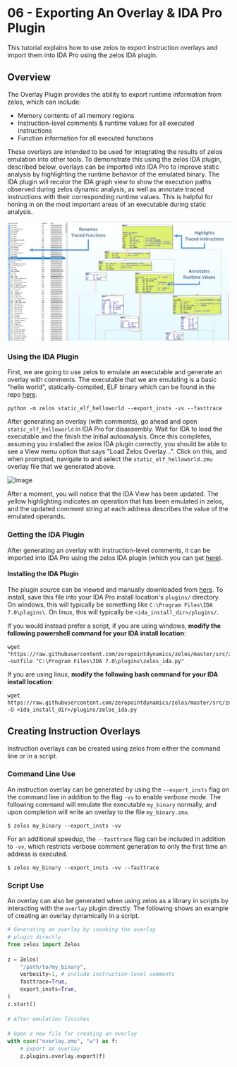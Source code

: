 # 06 - Exporting An Overlay & IDA Pro Plugin

This tutorial explains how to use zelos to export instruction overlays and import them into IDA Pro using the zelos IDA plugin.

## Overview

The Overlay Plugin provides the ability to export runtime information from zelos, which can include:
  * Memory contents of all memory regions
  * Instruction-level comments & runtime values for all executed instructions
  * Function information for all executed functions

These overlays are intended to be used for integrating the results of zelos emulation into other tools. To demonstrate this using the zelos IDA plugin, described below, overlays can be imported into IDA Pro to improve static analysis by highlighting the runtime behavior of the emulated binary. The IDA plugin will recolor the IDA graph view to show the execution paths observed during zelos dynamic analysis, as well as annotate traced instructions with their corresponding runtime values. This is helpful for honing in on the most important areas of an executable during static analysis.

![Image](https://raw.githubusercontent.com/zeropointdynamics/zelos/master/docs/_static/plugin_active.png)

### Using the IDA Plugin

First, we are going to use zelos to emulate an executable and generate an overlay with comments. The executable that we are emulating is a basic "hello world", statically-compiled, ELF binary which can be found in the repo [here](https://github.com/zeropointdynamics/zelos/blob/master/tests/data/static_elf_helloworld).

```console
python -m zelos static_elf_helloworld --export_insts -vv --fasttrace
```

After generating an overlay (with comments), go ahead and open `static_elf_helloworld` in IDA Pro for disassembly. Wait for IDA to load the executable and the finish the initial autoanalysis. Once this completes, assuming you installed the zelos IDA plugin correctly, you should be able to see a View menu option that says "Load Zelos Overlay...". Click on this, and when prompted, navigate to and select the `static_elf_helloworld.zmu` overlay file that we generated above.

![Image](https://raw.githubusercontent.com/zeropointdynamics/zelos/master/docs/_static/plugin_select.png)

After a moment, you will notice that the IDA View has been updated. The yellow highlighting indicates an operation that has been emulated in zelos, and the updated comment string at each address describes the value of the emulated operands.

### Getting the IDA Plugin

After generating an overlay with instruction-level comments, it can be imported into IDA Pro using the zelos IDA plugin (which you can get [here](https://raw.githubusercontent.com/zeropointdynamics/zelos/master/src/zelos/ext/plugins/snapshot/zelos_ida.py)).

#### Installing the IDA Plugin

The plugin source can be viewed and manually downloaded from [here](https://raw.githubusercontent.com/zeropointdynamics/zelos/master/src/zelos/ext/plugins/snapshot/zelos_ida.py). To install, save this file into your IDA Pro install location's `plugins/` directory. On windows, this will typically be something like `C:\Program Files\IDA 7.0\plugins\`. On linux, this will typically be `<ida_install_dir>/plugins/`.

If you would instead prefer a script, if you are using windows, __modify the following powershell command for your IDA install location__:

```console
wget "https://raw.githubusercontent.com/zeropointdynamics/zelos/master/src/zelos/ext/plugins/snapshot/zelos_ida.py" -outfile "C:\Program Files\IDA 7.0\plugins\zelos_ida.py"
```

If you are using linux, __modify the following bash command for your IDA install location__:

```console
wget https://raw.githubusercontent.com/zeropointdynamics/zelos/master/src/zelos/ext/plugins/snapshot/zelos_ida.py -O <ida_install_dir>/plugins/zelos_ida.py
```

## Creating Instruction Overlays

Instruction overlays can be created using zelos from either the command line or in a script.

### Command Line Use

An instruction overlay can be generated by using the `--export_insts` flag on the command line in addition to the flag `-vv` to enable _verbose_ mode. The following command will emulate the executable `my_binary` normally, and upon completion will write an overlay to the file `my_binary.zmu`.

```console
$ zelos my_binary --export_insts -vv
```

For an additional speedup, the `--fasttrace` flag can be included in addition to `-vv`, which restricts verbose comment generation to only the first time an address is executed.

```console
$ zelos my_binary --export_insts -vv --fasttrace
```

### Script Use

An overlay can also be generated when using zelos as a library in scripts by interacting with the `overlay` plugin directly. The following shows an example of creating an overlay dynamically in a script.

```python
# Generating an overlay by invoking the overlay
# plugin directly.
from zelos import Zelos

z = Zelos(
    "/path/to/my_binary",
    verbosity=1, # include instruction-level comments
    fasttrace=True,
    export_insts=True,
)
z.start()

# After emulation finishes

# Open a new file for creating an overlay
with open("overlay.zmu", "w") as f:
    # Export an overlay
    z.plugins.overlay.export(f)
```
